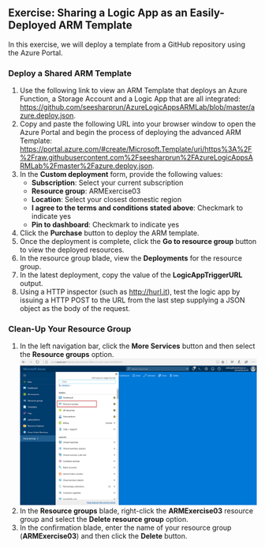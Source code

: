 ## Exercise: Sharing a Logic App as an Easily-Deployed ARM Template

In this exercise, we will deploy a template from a GitHub repository using the Azure Portal.

### Deploy a Shared ARM Template

1. Use the following link to view an ARM Template that deploys an Azure Function, a Storage Account and a Logic App that are all integrated: <https://github.com/seesharprun/AzureLogicAppsARMLab/blob/master/azure.deploy.json>.
1. Copy and paste the following URL into your browser window to open the Azure Portal and begin the process of deploying the advanced ARM Template: <https://portal.azure.com/#create/Microsoft.Template/uri/https%3A%2F%2Fraw.githubusercontent.com%2Fseesharprun%2FAzureLogicAppsARMLab%2Fmaster%2Fazure.deploy.json>.
1. In the **Custom deployment** form, provide the following values:
    - **Subscription**: Select your current subscription
    - **Resource group**: ARMExercise03
    - **Location**: Select your closest domestic region
    - **I agree to the terms and conditions stated above**: Checkmark to indicate yes 
    - **Pin to dashboard**: Checkmark to indicate yes 
1. Click the **Purchase** button to deploy the ARM template.
1. Once the deployment is complete, click the **Go to resource group** button to view the deployed resources.
1. In the resource group blade, view the **Deployments** for the resource group.
1. In the latest deployment, copy the value of the **LogicAppTriggerURL** output.
1. Using a HTTP inspector (such as <http://hurl.it>), test the logic app by issuing a HTTP POST to the URL from the last step supplying a JSON object as the body of the request.

### Clean-Up Your Resource Group

1. In the left navigation bar, click the **More Services** button and then select the **Resource groups** option.
    ![Resource Groups](media/E0-01.png)
1. In the **Resource groups** blade, right-click the **ARMExercise03** resource group and select the **Delete resource group** option.
1. In the confirmation blade, enter the name of your resource group (**ARMExercise03**) and then click the **Delete** button.